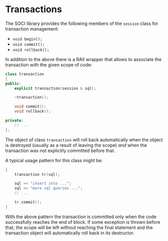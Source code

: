 # Transactions

The SOCI library provides the following members of the `session` class for transaction management:

* `void begin();`
* `void commit();`
* `void rollback();`

In addition to the above there is a RAII wrapper that allows to associate the transaction with the given scope of code:

```cpp
class transaction
{
public:
    explicit transaction(session & sql);

    ~transaction();

    void commit();
    void rollback();

private:
    // ...
};
```

The object of class `transaction` will roll back automatically when the object is destroyed
(usually as a result of leaving the scope) *and* when the transaction was not explicitly committed before that.

A typical usage pattern for this class might be:

```cpp
{
    transaction tr(sql);

    sql << "insert into ...";
    sql << "more sql queries ...";
    // ...

    tr.commit();
}
```

With the above pattern the transaction is committed only when the code successfully reaches the end of block.
If some exception is thrown before that, the scope will be left without reaching the final statement and the transaction object will automatically roll back in its destructor.